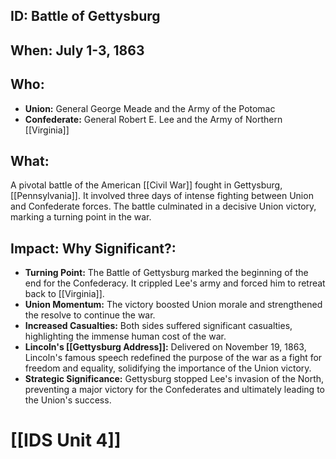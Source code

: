 ## ID: Battle of Gettysburg

## When: July 1-3, 1863

## Who: 
* **Union:**  General George Meade and the Army of the Potomac
* **Confederate:** General Robert E. Lee and the Army of Northern [[Virginia]]

## What: 
A pivotal battle of the American [[Civil War]] fought in Gettysburg, [[Pennsylvania]]. It involved three days of intense fighting between Union and Confederate forces. The battle culminated in a decisive Union victory, marking a turning point in the war.

## Impact: Why Significant?: 
* **Turning Point:**  The Battle of Gettysburg marked the beginning of the end for the Confederacy. It crippled Lee's army and forced him to retreat back to [[Virginia]].
* **Union Momentum:** The victory boosted Union morale and strengthened the resolve to continue the war.
* **Increased Casualties:** Both sides suffered significant casualties, highlighting the immense human cost of the war.
* **Lincoln's [[Gettysburg Address]]:** Delivered on November 19, 1863, Lincoln's famous speech redefined the purpose of the war as a fight for freedom and equality, solidifying the importance of the Union victory.
* **Strategic Significance:** Gettysburg stopped Lee's invasion of the North, preventing a major victory for the Confederates and ultimately leading to the Union's success.

# [[IDS Unit 4]]